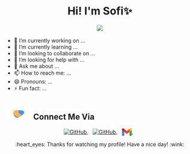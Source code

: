 <h1 align="center" >Hi! I'm Sofi✨</h1>

<div align="center">
    <img src="https://media.giphy.com/media/LMcB8XospGZO8UQq87/giphy.gif?cid=ecf05e47tj38nin4uo2qq72myuhgyoyxjuxi66kvfo73a1wm&ep=v1_gifs_related&rid=giphy.gif&ct=g" height="120px" />
</div>
<!--
**sofiaguero/sofiaguero** is a ✨ _special_ ✨ repository because its `README.md` (this file) appears on your GitHub profile.
-->


- 🔭 I’m currently working on ...
- 🌱 I’m currently learning ...
- 👯 I’m looking to collaborate on ...
- 🤔 I’m looking for help with ...
- 💬 Ask me about ...
- 📫 How to reach me: ...
- 😄 Pronouns: ...
- ⚡ Fun fact: ...



## <img src='https://raw.githubusercontent.com/ashu-guo/ashu-guo/main/assets/handshake.gif' width="70px" height="40px"> Connect Me Via

<p align="center">
    <a href="www.linkedin.com/in/sofiaagüero3312" target="_blank">
    <img align="center" alt="GitHub" width="26px" src="https://upload.wikimedia.org/wikipedia/commons/thumb/a/ae/Github-desktop-logo-symbol.svg/1024px-Github-desktop-logo-symbol.svg.png" />
  </a> &nbsp;&nbsp;
  <a href="https://github.com/sofiaguero" target="_blank">
    <img align="center" alt="GitHub" width="26px" src="https://upload.wikimedia.org/wikipedia/commons/thumb/a/ae/Github-desktop-logo-symbol.svg/1024px-Github-desktop-logo-symbol.svg.png" />
  </a> &nbsp;&nbsp;

  <a href="sofiaguero3312@gmail.com" >
    <img align="center" alt=" Gmail" width="26px" src="https://raw.githubusercontent.com/ashu-guo/ashu-guo/master/assets/gmail.svg" />
  </a> &nbsp;&nbsp;
<p>


<div align="center">
  :heart_eyes: Thanks for watching my profile! Have a nice day! :wink: <br/>
</div>

